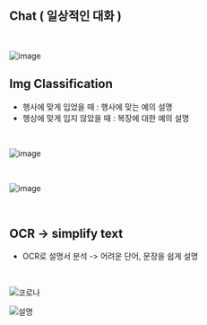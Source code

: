 ## Chat ( 일상적인 대화 )
<br>

![image](https://github.com/user-attachments/assets/413bc49b-ed15-4f88-9547-e296583fa92d)

## Img Classification
- 행사에 맞게 입었을 때 : 행사에 맞는 예의 설명
- 행상에 맞게 입지 않았을 때 : 복장에 대한 예의 설명
<br>

![image](https://github.com/user-attachments/assets/f3fd8a03-80b2-43a2-b919-d5cb00edef3d)

<br>

![image](https://github.com/user-attachments/assets/d1aea1df-04a1-4a86-9d2e-c6697705896c)


<br>

## OCR -> simplify text
- OCR로 설명서 분석 -> 어려운 단어, 문장을 쉽게 설명 
<br>


![코로나](https://github.com/user-attachments/assets/98916b42-4bc2-4b63-a0ce-7efd7c7341b9)

![설명](https://github.com/user-attachments/assets/29f2cf41-3af3-4b8b-8bd1-2039d60269a2)
